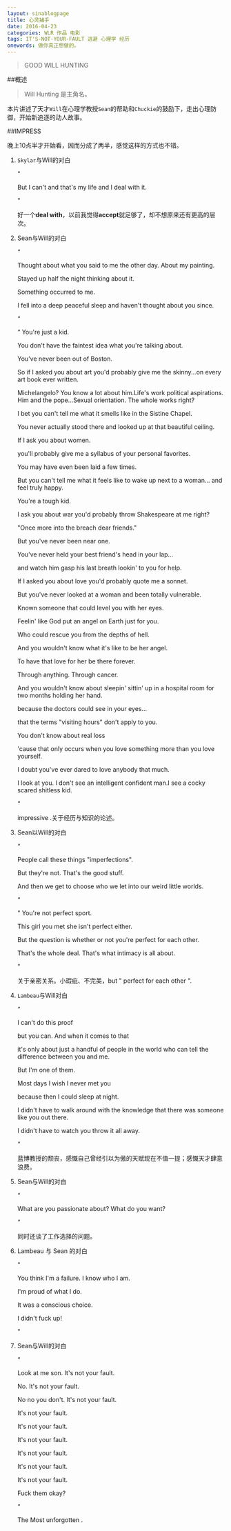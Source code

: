 ```yaml
---
layout: sinablogpage
title: 心灵捕手
date: 2016-04-23
categories: WLR 作品 电影
tags: IT'S-NOT-YOUR-FAULT 逃避 心理学 经历
onewords: 做你真正想做的。
---
```

> GOOD WILL HUNTING

##概述

> Will Hunting 是主角名。

本片讲述了天才`Will`在心理学教授`Sean`的帮助和`Chuckie`的鼓励下，走出心理防御，开始新追逐的动人故事。

##IMPRESS

晚上10点半才开始看，因而分成了两半，感觉这样的方式也不错。

1. `Skylar`与Will的对白

    " 

    But I can't and that's my life and I deal with it. 

    "

    好一个**deal with**，以前我觉得**accept**就足够了，却不想原来还有更高的层次。

2. Sean与Will的对白

    
    “

    Thought about what you said to me the other day. About my painting.
    
    Stayed up half the night thinking about it.

    Something occurred to me.

    I fell into a deep peaceful sleep and haven't thought about you since.

    “

    
    “
    You're just a kid.

    You don't have the faintest idea what you're talking about.

    You've never been out of Boston.

    So if I asked you about art you'd probably give me the skinny...on every art book ever written.

    Michelangelo? You know a lot about him.Life's work political aspirations. Him and the pope...Sexual orientation. The whole works right?

    I bet you can't tell me what it smells like in the Sistine Chapel.

    You never actually stood there and looked up at that beautiful ceiling.

    If I ask you about women.

    you'll probably give me a syllabus of your personal favorites.

    You may have even been laid a few times.

    But you can't tell me what it feels like to wake up next to a woman... and feel truly happy.

    You're a tough kid.

    I ask you about war you'd probably throw Shakespeare at me right?
    
    "Once more into the breach dear friends."

    But you've never been near one.

    You've never held your best friend's head in your lap...

    and watch him gasp his last breath lookin' to you for help.

    If I asked you about love you'd probably quote me a sonnet.

    But you've never looked at a woman and been totally vulnerable.

    Known someone that could level you with her eyes.

    Feelin' like God put an angel on Earth just for you.

    Who could rescue you from the depths of hell.

    And you wouldn't know what it's like to be her angel.

    To have that love for her be there forever.

    Through anything. Through cancer.

    And you wouldn't know about sleepin' sittin' up in a hospital room for two months holding her hand.

    because the doctors could see in your eyes...

    that the terms "visiting hours" don't apply to you.

    You don't know about real loss

    'cause that only occurs when you love something more than you love yourself.

    I doubt you've ever dared to love anybody that much.

    I look at you. I don't see an intelligent confident man.I see a cocky scared shitless kid.

    “

    impressive .关于经历与知识的论述。
    

3. Sean以Will的对白

    “

    People call these things "imperfections".

    But they're not. That's the good stuff.

    And then we get to choose who we let into our weird little worlds.
    
    “

    "
    You're not perfect sport.

    This girl you met she isn't perfect either.

    But the question is whether or not you're perfect for each other.

    That's the whole deal. That's what intimacy is all about.

    "
    
    关于亲密关系。小瑕疵、不完美，but " perfect for each other ".

4. `Lambeau`与Will对白

    “
    
    I can't do this proof

    but you can. And when it comes to that

    it's only about just a handful of people in the world who can tell the difference between you and me.

    But I'm one of them.

    Most days I wish I never met you

    because then I could sleep at night.

    I didn't have to walk around with the knowledge that there was someone like you out there.

    I didn't have to watch you throw it all away.

    
    “
    
    蓝博教授的颓丧，感慨自己曾经引以为傲的天赋现在不值一提；感慨天才肆意浪费。

5. Sean与Will的对白

    “
    
    What are you passionate about? What do you want?

    “

    同时还谈了工作选择的问题。

6.  Lambeau 与 Sean 的对白

    "

    You think I'm a failure. I know who I am.

    I'm proud of what I do.

    It was a conscious choice.

    I didn't fuck up!

    "

7.  Sean与Will的对白

    “
    
    Look at me son. It's not your fault.

    No. It's not your fault.

    No no you don't. It's not your fault.

    It's not your fault.

    It's not your fault.

    It's not your fault.

    It's not your fault.

    It's not your fault.

    It's not your fault.

    Fuck them okay?

    “

    The Most unforgotten . 

